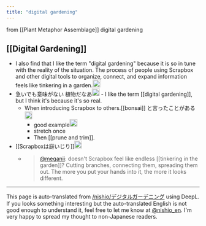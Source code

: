 ```yaml
---
title: "digital gardening"
---
```


from  [[Plant Metaphor Assemblage]]
digital gardening
## [[Digital Gardening]]
- I also find that I like the term "digital gardening" because it is so in tune with the reality of the situation. The process of people using Scrapbox and other digital tools to organize, connect, and expand information feels like tinkering in a garden.<img src='https://scrapbox.io/api/pages/unnamed-project/neko/icon' alt='/unnamed-project/neko.icon' height="19.5"/>
- 急いでも意味がない 植物だなあ<img src='https://scrapbox.io/api/pages/unnamed-project/kuuote/icon' alt='/unnamed-project/kuuote.icon' height="19.5"/>
        - I like the term [[digital gardening]], but I think it's because it's so real.
    - When introducing Scrapbox to others.[[bonsai]] と言ったことがある<img src='https://scrapbox.io/api/pages/unnamed-project/inajob/icon' alt='/unnamed-project/inajob.icon' height="19.5"/>
        - good example<img src='https://scrapbox.io/api/pages/unnamed-project/kuuote/icon' alt='/unnamed-project/kuuote.icon' height="19.5"/>
        - stretch once
        - Then [[prune and trim]].
- [[Scrapboxは庭いじり]]<img src='https://scrapbox.io/api/pages/unnamed-project/meganii/icon' alt='/unnamed-project/meganii.icon' height="19.5"/>
    - > [@meganii](https://twitter.com/meganii/status/1193845428019585024): doesn't Scrapbox feel like endless [[tinkering in the garden]]? Cutting branches, connecting them, spreading them out. The more you put your hands into it, the more it looks different.


---
This page is auto-translated from [/nishio/デジタルガーデニング](https://scrapbox.io/nishio/デジタルガーデニング) using DeepL. If you looks something interesting but the auto-translated English is not good enough to understand it, feel free to let me know at [@nishio_en](https://twitter.com/nishio_en). I'm very happy to spread my thought to non-Japanese readers.